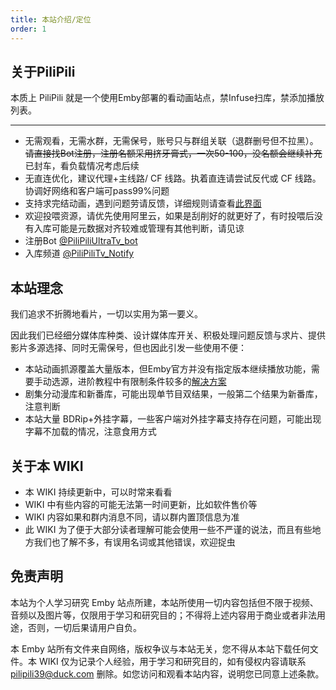 ```yaml
---
title: 本站介绍/定位
order: 1
---
```

## 关于PiliPili
本质上 PiliPili 就是一个使用Emby部署的看动画站点，禁Infuse扫库，禁添加播放列表。

---
- 无需观看，无需水群，无需保号，账号只与群组关联（退群删号但不拉黑）。~~请直接找Bot注册，注册名额采用挤牙膏式，一次50-100，没名额会继续补充~~ 已封车，看负载情况考虑后续
- 无直连优化，建议代理+主线路/ CF 线路。执着直连请尝试反代或 CF 线路。协调好网络和客户端可pass99%问题
- 支持求完结动画，遇到问题劳请反馈，详细规则请查看[此界面](/about/002.html)
- 欢迎投喂资源，请优先使用阿里云，如果是刮削好的就更好了，有时投喂后没有入库可能是元数据对齐较难或管理有其他判断，请见谅
- 注册Bot [@PiliPiliUltraTv_bot](https://t.me/PiliPiliUltraTv_bot)
- 入库频道 [@PiliPiliTv_Notify](https://t.me/PiliPiliTv_Notify)
## 本站理念
我们追求不折腾地看片，一切以实用为第一要义。

因此我们已经细分媒体库种类、设计媒体库开关、积极处理问题反馈与求片、提供影片多源选择、同时无需保号，但也因此引发一些使用不便：
- 本站动画抓源覆盖大量版本，但Emby官方并没有指定版本继续播放功能，需要手动选源，进阶教程中有限制条件较多的[解决方案](/advanced/004.html)
- 剧集分动漫库和新番库，可能出现单节目双结果，一般第二个结果为新番库，注意判断
- 本站大量 BDRip+外挂字幕，一些客户端对外挂字幕支持存在问题，可能出现字幕不加载的情况，注意食用方式
## 关于本 WIKI
- 本 WIKI 持续更新中，可以时常来看看
- WIKI 中有些内容的可能无法第一时间更新，比如软件售价等
- WIKI 内容如果和群内消息不同，请以群内置顶信息为准
- 此 WIKI 为了便于大部分读者理解可能会使用一些不严谨的说法，而且有些地方我们也了解不多，有误用名词或其他错误，欢迎捉虫
## 免责声明
本站为个人学习研究 Emby 站点所建，本站所使用一切内容包括但不限于视频、音频以及图片等，仅限用于学习和研究目的；不得将上述内容用于商业或者非法用途，否则，一切后果请用户自负。

本 Emby 站所有文件来自网络，版权争议与本站无关，您不得从本站下载任何文件。本 WIKI 仅为记录个人经验，用于学习和研究目的，如有侵权内容请联系 pilipili39@duck.com 删除。如您访问和观看本站内容，说明您已同意上述条款。

